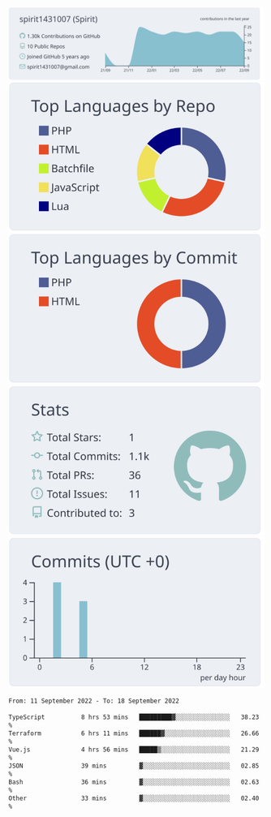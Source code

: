 [![](https://raw.githubusercontent.com/spirit1431007/spirit1431007/master/profile-summary-card-output/nord_bright/0-profile-details.svg)](https://git.io/spiritx)
[![](https://raw.githubusercontent.com/spirit1431007/spirit1431007/master/profile-summary-card-output/nord_bright/1-repos-per-language.svg)](https://git.io/spiritx) [![](https://raw.githubusercontent.com/spirit1431007/spirit1431007/master/profile-summary-card-output/nord_bright/2-most-commit-language.svg)](https://git.io/spiritx)
[![](https://raw.githubusercontent.com/spirit1431007/spirit1431007/master/profile-summary-card-output/nord_bright/3-stats.svg)](https://git.io/spiritx) [![](https://raw.githubusercontent.com/spirit1431007/spirit1431007/master/profile-summary-card-output/nord_bright/4-productive-time.svg)](https://git.io/spiritx)

<!--START_SECTION:waka-->

```text
From: 11 September 2022 - To: 18 September 2022

TypeScript          8 hrs 53 mins   █████████▓░░░░░░░░░░░░░░░   38.23 %
Terraform           6 hrs 11 mins   ██████▓░░░░░░░░░░░░░░░░░░   26.66 %
Vue.js              4 hrs 56 mins   █████▒░░░░░░░░░░░░░░░░░░░   21.29 %
JSON                39 mins         ▓░░░░░░░░░░░░░░░░░░░░░░░░   02.85 %
Bash                36 mins         ▓░░░░░░░░░░░░░░░░░░░░░░░░   02.63 %
Other               33 mins         ▓░░░░░░░░░░░░░░░░░░░░░░░░   02.40 %
```

<!--END_SECTION:waka-->
